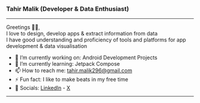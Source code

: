 ### Tahir Malik (Developer & Data Enthusiast)
----
Greetings 🙇🏻, <br/>
I love to design, develop apps & extract information from data <br />
I have good understanding and proficiency of tools and platforms for app development & data visualisation <br />
- 🔭 I’m currently working on: Android Development Projects
- 🌱 I’m currently learning: Jetpack Compose
- 📫 How to reach me: tahir.malik296@gmail.com 
- ⚡ Fun fact: I like to make beats in my free time
- 🔗 Socials: [LinkedIn](https://www.linkedin.com/in/tahir7malik/) - [X](https://twitter.com/tahir7malik)
----
